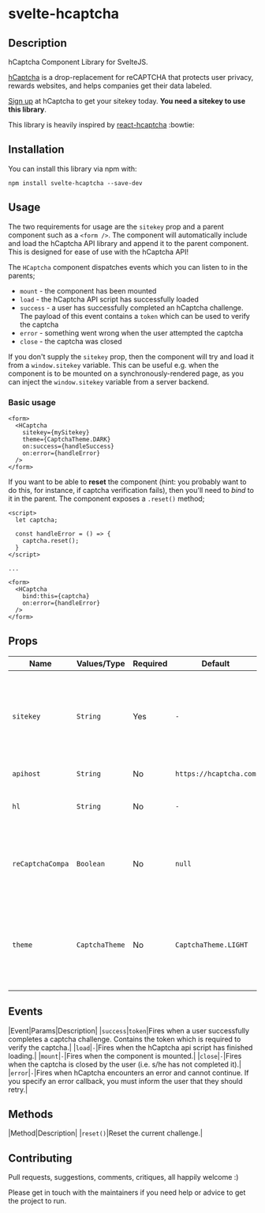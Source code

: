 # svelte-hcaptcha

## Description

hCaptcha Component Library for SvelteJS.

[hCaptcha](https://www.hcaptcha.com/) is a drop-replacement for reCAPTCHA that protects user privacy, rewards websites, and helps companies get their data labeled.

[Sign up](https://www.hcaptcha.com/signup-interstitial) at hCaptcha to get your sitekey today. **You need a sitekey to use this library**.

This library is heavily inspired by [react-hcaptcha](https://github.com/hCaptcha/react-hcaptcha) :bowtie:

## Installation

You can install this library via npm with:

`npm install svelte-hcaptcha --save-dev`

## Usage

The two requirements for usage are the `sitekey` prop and a parent component such as a `<form />`. The component will automatically include and load the hCaptcha API library and append it to the parent component. This is designed for ease of use with the hCaptcha API!

The `HCaptcha` component dispatches events which you can listen to in the parents;
 * `mount` - the component has been mounted
 * `load` - the hCaptcha API script has successfully loaded
 * `success` - a user has successfully completed an hCaptcha challenge. The payload of this event contains a `token` which can be used to verify the captcha
 * `error` - something went wrong when the user attempted the captcha
 * `close` - the captcha was closed

If you don't supply the `sitekey` prop, then the component will try and load it from a `window.sitekey` variable. This can be useful e.g. when the component is to be mounted on a synchronously-rendered page, as you can inject the `window.sitekey` variable from a server backend.

### Basic usage

```svelte
<form>
  <HCaptcha 
    sitekey={mySitekey} 
    theme={CaptchaTheme.DARK}
    on:success={handleSuccess}
    on:error={handleError}
  />
</form>
```

If you want to be able to **reset** the component (hint: you probably want to do this, for instance, if captcha verification fails), then you'll need to *bind* to it in the parent. The component exposes a `.reset()` method;

```svelte
<script>
  let captcha;

  const handleError = () => {
    captcha.reset();
  }
</script>

...

<form>
  <HCaptcha 
    bind:this={captcha}
    on:error={handleError}
  />
</form>
```

## Props

| Name     | Values/Type | Required | Default | Description |
|----------|-------------|----------|---------|-------------|
|`sitekey` |`String`      |Yes      | `-`     |This is your sitekey, this allows you to load captcha. If you need a sitekey, please visit [hCaptcha](https://www.hcaptcha.com/), and sign up to get your sitekey.|
|`apihost` |`String`|No|`https://hcaptcha.com`|See enterprise docs.|
|`hl`|`String`|No|`-`|Forces a specific localization. See [here](https://docs.hcaptcha.com/languages/) for supported language codes.|
|`reCaptchaCompa`|`Boolean`|No|`null`|Disable drop-in replacement for reCAPTCHA with `false` to prevent hCaptcha from injecting into `window.grecaptcha`.|
|`theme`|`CaptchaTheme`|No|`CaptchaTheme.LIGHT`|hCaptcha supports a dark mode and a light mode. By default we render the light variant; set to `CaptchaTheme.DARK` to get the dark mode variant.|

## Events

|Event|Params|Description|
|`success`|`token`|Fires when a user successfully completes a captcha challenge. Contains the token which is required to verify the captcha.|
|`load`|`-`|Fires when the hCaptcha api script has finished loading.|
|`mount`|`-`|Fires when the component is mounted.|
|`close`|`-`|Fires when the captcha is closed by the user (i.e. s/he has not completed it).|
|`error`|`-`|Fires when hCaptcha encounters an error and cannot continue. If you specify an error callback, you must inform the user that they should retry.|

## Methods

|Method|Description|
|`reset()`|Reset the current challenge.|

## Contributing

Pull requests, suggestions, comments, critiques, all happily welcome :)

Please get in touch with the maintainers if you need help or advice to get the project to run.
